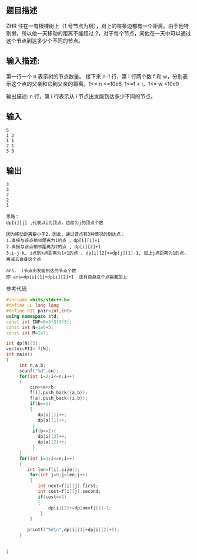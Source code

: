 ## 题目描述 
ZHR 住在一有根棵树上（1 号节点为根），树上的每条边都有一个距离。由于他特别懒，所以他一天移动的距离不能超过 2，对于每个节点，问他在一天中可以通过这个节点到达多少个不同的节点。

## 输入描述:
第一行一个 n 表示树的节点数量。
接下来 n-1 行，第 i 行两个数 f 和 w，分别表示这个点的父亲和它到父亲的距离。1<= n <=10e6,
1<=f < i，1<= w <10e9

输出描述:
n 行，第 i 行表示从 i 节点出发能到达多少不同的节点。

## 输入

```
5
1 2
1 1
2 1
3 3
```

## 输出

```
3
3
2
2
1
```



```
思路：
dp[i][j] ,代表以i为顶点，边权为j的顶点个数

因为移动距离要小于2，因此，通过该点有3种情况的到达点：
1.直接与该点相邻距离为1的点 ，dp[i][1]+1
2.直接与该点相邻距离为2的点 , dp[i][2]+1
3.i-j-k, i点到k点距离为1+1的点 , dp[i][2]+=dp[j][1]-1, 加上j点距离为1的点，再减去自身这个点

ans， i节点出发能到达的节点个数
即 ans=dp[i][1]+dp[i][2]+1  还有自身这个点需要加上
```





参考代码

```c++
#include <bits/stdc++.h>
#define LL long long
#define PII pair<int,int>
using namespace std;
const int INF=0x3f3f3f3f;
const int N=1e6+5;
const int M=1e7;

int dp[N][3];
vector<PII> f[N];
int main()
{
	 int n,a,b;
	 scanf("%d",&n);
	 for(int i=2;i<=n;i++)
	 {
	 	 cin>>a>>b;
	 	 f[i].push_back({a,b});
	 	 f[a].push_back({i,b});
	 	 if(b==1)
	 	 {
	 	 	dp[i][1]++;
	 	 	dp[a][1]++;
		  }
		  if(b==2){
		  	dp[i][2]++;
	 	 	dp[a][2]++;
		  }
	 }
	 for(int i=1;i<=n;i++)
	 {
	 	int len=f[i].size();
		 for(int j=0;j<len;j++)
		 {
		 	int next=f[i][j].first;
		 	int cost=f[i][j].second;
		 	if(cost==1)
		 	{
		 		dp[i][2]+=dp[next][1]-1;
			 }
		 }
		 
		printf("%d\n",dp[i][1]+dp[i][2]+1); 
	 }
	 
	 
}
 
```

